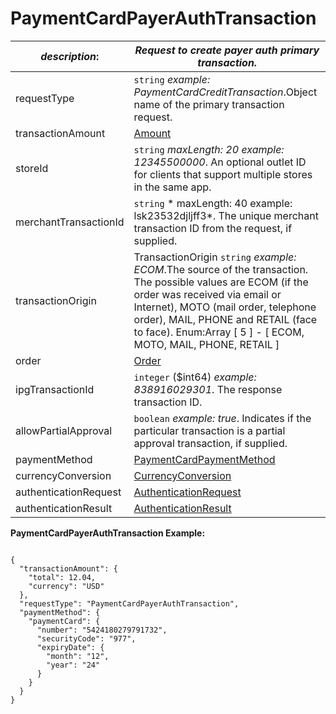 
# PaymentCardPayerAuthTransaction

| *description*:   | *Request to create payer auth primary transaction.*|
|----|----|
| requestType |    ``` string ```  *example:   PaymentCardCreditTransaction*.Object name of the primary transaction request.|
| transactionAmount | [Amount](?path=docs/schemas-md/Amount.md)|
| storeId |    ``` string ```  *maxLength: 20  example: 12345500000*. An optional outlet ID for clients that support multiple stores in the same app.|
| merchantTransactionId |    ``` string ```   * maxLength: 40 example: lsk23532djljff3*. The unique merchant transaction ID from the request, if supplied.|
| transactionOrigin |  TransactionOrigin  ``` string ```  *example: ECOM*.The source of the transaction. The possible values are ECOM (if the order was received via email or Internet), MOTO (mail order, telephone order), MAIL, PHONE and RETAIL (face to face). Enum:Array [ 5 ] - [ ECOM, MOTO, MAIL, PHONE, RETAIL ]|
| order | [Order](?path=docs/schemas-md/Order.md)|
| ipgTransactionId |    ``` integer ``` ($int64)  *example: 838916029301*. The response transaction ID.|
| allowPartialApproval |    ``` boolean ```  *example: true*. Indicates if the particular transaction is a partial approval transaction, if supplied.|
| paymentMethod | [PaymentCardPaymentMethod](?path=docs/schemas-md/PaymentCardPaymentMethod.md)|
| currencyConversion | [CurrencyConversion](?path=docs/schemas-md/CurrencyConversion.md)|
| authenticationRequest | [AuthenticationRequest](?path=docs/schemas-md/AuthenticationRequest.md)|
| authenticationResult | [AuthenticationResult](?path=docs/schemas-md/AuthenticationResult.md)|  
 
   
**PaymentCardPayerAuthTransaction Example:**

```{r}

{
  "transactionAmount": {
    "total": 12.04,
    "currency": "USD"
  },
  "requestType": "PaymentCardPayerAuthTransaction",
  "paymentMethod": {
    "paymentCard": {
      "number": "5424180279791732",
      "securityCode": "977",
      "expiryDate": {
        "month": "12",
        "year": "24"
      }
    }
  }
}
```

